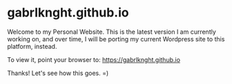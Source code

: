 # gabrlknght.github.io
Welcome to my Personal Website. This is the latest version I am currently working on, 
and over time, I will be porting my current Wordpress site to this platform, instead.

To view it, point your browser to: https://gabrlknght.github.io

Thanks! Let's see how this goes. =)
